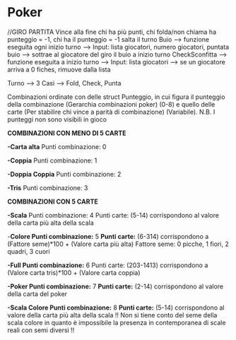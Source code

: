 # Poker

//GIRO PARTITA
Vince alla fine chi ha più punti, chi folda/non chiama ha punteggio = -1, chi ha il punteggio = -1 salta il turno
Buio --> funzione eseguita ogni inizio turno --> Input: lista giocatori, numero giocatori, puntata buio --> sottrae al giocatore del giro il buio a inizio turno
CheckSconfitta --> funzione eseguita a inizio turno --> Input: lista giocatori --> se un giocatore arriva a 0 fiches, rimuove dalla lista

Turno --> 3 Casi --> Fold, Check, Punta



Combinazioni ordinate con delle struct Punteggio, in cui figura il punteggio della combinazione (Gerarchia combinazioni poker) (0-8)
e quello delle carte (Per stabilire chi vince a parità di combinazione) (Variabile).
N.B. I punteggi non sono visibili in gioco


**COMBINAZIONI CON MENO DI 5 CARTE**

**-Carta alta**
Punti combinazione: 0

**-Coppia**
Punti combinazione: 1

**-Doppia Coppia**
Punti combinazione: 2

**-Tris**
Punti combinazione: 3

**COMBINAZIONI CON 5 CARTE**

**-Scala**
Punti combinazione: 4
Punti carte:
(5-14) corrispondono al valore della carta più alta della scala

-**Colore
Punti combinazione:** 5
**Punti carte:**
(6-314) corrispondono a (Fattore seme)*100 + (Valore carta più alta)
Fattore seme: 0 picche, 1 fiori, 2 quadri, 3 cuori

**-Full
Punti combinazione:** 6
Punti carte:
(203-1413) corrispondono a (Valore carta tris)*100 + (Valore carta coppia)

**-Poker
Punti combinazione:** 7
**Punti carte:**
(2-14) corrispondono al valore della carta del poker

**-Scala Colore
Punti combinazione:** 8
**Punti carte:**
(5-14) corrispondono al valore della carta più alta della scala
!! Non si tiene conto del seme della scala colore in quanto è impossibile la presenza in contemporanea di scale reali con semi diversi !!
